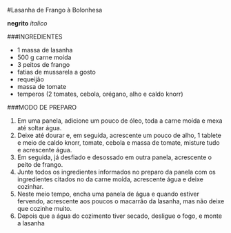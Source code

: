 #Lasanha de Frango à Bolonhesa 

**negrito**
_italico_

###INGREDIENTES
 - 1 massa de lasanha
 - 500 g carne moída
 - 3 peitos de frango
 - fatias de mussarela a gosto
 - requeijão
 - massa de tomate
 - temperos (2 tomates, cebola, orégano, alho e caldo knorr)

###MODO DE PREPARO
1. Em uma panela, adicione um pouco de óleo, toda a carne moída e mexa até soltar água.
2. Deixe até dourar e, em seguida, acrescente um pouco de alho, 1 tablete e meio de caldo knorr, tomate, cebola e massa de tomate, misture tudo e acrescente água.
3. Em seguida, já desfiado e desossado em outra panela, acrescente o peito de frango.
4. Junte todos os ingredientes informados no preparo da panela com os ingredientes citados no da carne moída, acrescente água e deixe cozinhar.
5. Neste meio tempo, encha uma panela de água e quando estiver fervendo, acrescente aos
poucos o macarrão da lasanha, mas não deixe que cozinhe muito.
6. Depois que a água do cozimento tiver secado, desligue o fogo, e monte a lasanha

